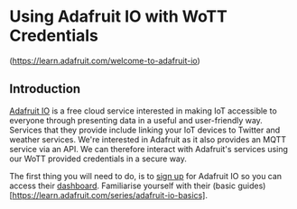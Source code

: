 # Using Adafruit IO with WoTT Credentials

(https://learn.adafruit.com/welcome-to-adafruit-io)

## Introduction

[Adafruit IO](https://io.adafruit.com) is a free cloud service interested in making IoT accessible to everyone through presenting data in a useful and user-friendly way. Services that they provide include linking your IoT devices to Twitter and weather services. We're interested in Adafruit as it also provides an MQTT service via an API. We can therefore interact with Adafruit's services using our WoTT provided credentials in a secure way.

The first thing you will need to do, is to [sign up](https://accounts.adafruit.com/users/sign_up) for Adafruit IO so you can access their [dashboard](https://io.adafruit.com/). Familiarise yourself with their (basic guides)[https://learn.adafruit.com/series/adafruit-io-basics].

# 
